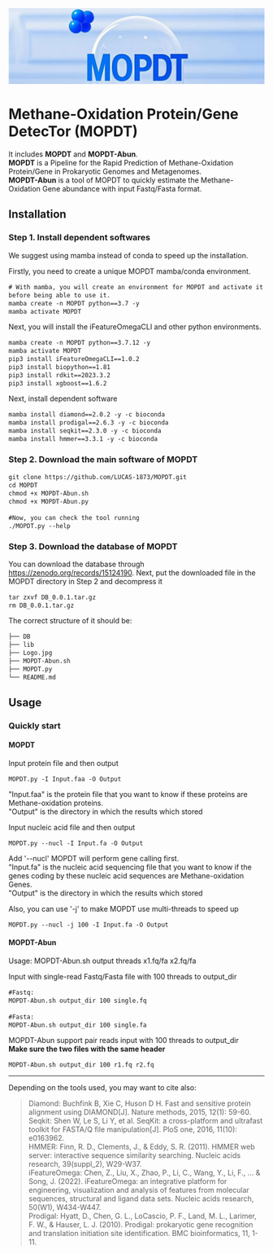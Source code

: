 ![](./Logo.jpg)

# Methane-Oxidation Protein/Gene DetecTor (MOPDT)
It includes **MOPDT** and **MOPDT-Abun**.   
**MOPDT** is a Pipeline for the Rapid Prediction of Methane-Oxidation Protein/Gene in Prokaryotic Genomes and Metagenomes.    
**MOPDT-Abun** is a tool of MOPDT to quickly estimate the Methane-Oxidation Gene abundance with input Fastq/Fasta format.

## Installation
### Step 1. Install dependent softwares
We suggest using mamba instead of conda to speed up the installation.

Firstly, you need to create a unique MOPDT mamba/conda environment.
```
# With mamba, you will create an environment for MOPDT and activate it before being able to use it.
mamba create -n MOPDT python==3.7 -y
mamba activate MOPDT
```
Next, you will install the iFeatureOmegaCLI and other python environments.
```
mamba create -n MOPDT python==3.7.12 -y
mamba activate MOPDT
pip3 install iFeatureOmegaCLI==1.0.2
pip3 install biopython==1.81
pip3 install rdkit==2023.3.2
pip3 install xgboost==1.6.2
```
Next, install dependent software 
```
mamba install diamond==2.0.2 -y -c bioconda
mamba install prodigal==2.6.3 -y -c bioconda
mamba install seqkit==2.3.0 -y -c bioconda
mamba install hmmer==3.3.1 -y -c bioconda
```

### Step 2. Download the main software of MOPDT
```
git clone https://github.com/LUCAS-1873/MOPDT.git
cd MOPDT
chmod +x MOPDT-Abun.sh
chmod +x MOPDT-Abun.py

#Now, you can check the tool running
./MOPDT.py --help
```

### Step 3. Download the database of MOPDT
You can download the database through https://zenodo.org/records/15124190.
Next, put the downloaded file in the MOPDT directory in Step 2 and decompress it 
```
tar zxvf DB_0.0.1.tar.gz
rm DB_0.0.1.tar.gz
```

The correct structure of it should be:
```
├── DB
├── lib
├── Logo.jpg
├── MOPDT-Abun.sh
├── MOPDT.py
└── README.md
```



## Usage
### Quickly start
#### MOPDT
Input protein file and then output  
```
MOPDT.py -I Input.faa -O Output
```  
"Input.faa" is the protein file that you want to know if these proteins are Methane-oxidation proteins.  
"Output" is the directory in which the results which stored  

Input nucleic acid file and then output  
```
MOPDT.py --nucl -I Input.fa -O Output
```  
Add '--nucl' MOPDT will perform gene calling first.  
"Input.fa" is the nucleic acid sequencing file that you want to know if the genes coding by these nucleic acid sequences are Methane-oxidation Genes.  
"Output" is the directory in which the results which stored  

Also, you can use '-j' to make MOPDT use multi-threads to speed up  
```
MOPDT.py --nucl -j 100 -I Input.fa -O Output
```  

#### MOPDT-Abun  
Usage: MOPDT-Abun.sh output threads x1.fq/fa x2.fq/fa  

Input with single-read Fastq/Fasta file with 100 threads to output_dir  
```
#Fastq:
MOPDT-Abun.sh output_dir 100 single.fq

#Fasta:
MOPDT-Abun.sh output_dir 100 single.fa
```  

MOPDT-Abun support pair reads input with 100 threads to output_dir    
**Make sure the two files with the same header**  
```
MOPDT-Abun.sh output_dir 100 r1.fq r2.fq
```  


-----------------
Depending on the tools used, you may want to cite also: 
> Diamond: Buchfink B, Xie C, Huson D H. Fast and sensitive protein alignment using DIAMOND[J]. Nature methods, 2015, 12(1): 59-60.    
Seqkit: Shen W, Le S, Li Y, et al. SeqKit: a cross-platform and ultrafast toolkit for FASTA/Q file manipulation[J]. PloS one, 2016, 11(10): e0163962.     
HMMER: Finn, R. D., Clements, J., & Eddy, S. R. (2011). HMMER web server: interactive sequence similarity searching. Nucleic acids research, 39(suppl_2), W29-W37.    
iFeatureOmega: Chen, Z., Liu, X., Zhao, P., Li, C., Wang, Y., Li, F., ... & Song, J. (2022). iFeatureOmega: an integrative platform for engineering, visualization and analysis of features from molecular sequences, structural and ligand data sets. Nucleic acids research, 50(W1), W434-W447.    
Prodigal: Hyatt, D., Chen, G. L., LoCascio, P. F., Land, M. L., Larimer, F. W., & Hauser, L. J. (2010). Prodigal: prokaryotic gene recognition and translation initiation site identification. BMC bioinformatics, 11, 1-11.    

